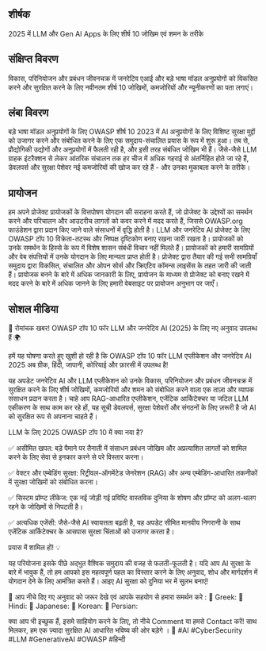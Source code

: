 ## शीर्षक
2025 में LLM और Gen AI Apps के लिए शीर्ष 10 जोखिम एवं शमन के तरीके

## संक्षिप्त विवरण
विकास, परिनियोजन और प्रबंधन जीवनचक्र में जनरेटिव एआई और बड़े भाषा मॉडल अनुप्रयोगों को विकसित करने और सुरक्षित करने के लिए नवीनतम शीर्ष 10 जोखिमों, कमजोरियों और न्यूनीकरणों का पता लगाएं।

## लंबा विवरण
बड़े भाषा मॉडल अनुप्रयोगों के लिए OWASP शीर्ष 10 2023 में AI अनुप्रयोगों के लिए विशिष्ट सुरक्षा मुद्दों को उजागर करने और संबोधित करने के लिए एक समुदाय-संचालित प्रयास के रूप में शुरू हुआ। तब से, प्रौद्योगिकी उद्योगों और अनुप्रयोगों में फैलती रही है, और इसी तरह संबंधित जोखिम भी हैं। जैसे-जैसे LLM ग्राहक इंटरैक्शन से लेकर आंतरिक संचालन तक हर चीज में अधिक गहराई से अंतर्निहित होते जा रहे हैं, डेवलपर्स और सुरक्षा पेशेवर नई कमजोरियों की खोज कर रहे हैं - और उनका मुकाबला करने के तरीके।


## प्रायोजन
हम अपने प्रोजेक्ट प्रायोजकों के वित्तपोषण योगदान की सराहना करते हैं, जो प्रोजेक्ट के उद्देश्यों का समर्थन करने और परिचालन और आउटरीच लागतों को कवर करने में मदद करते हैं, जिससे OWASP.org फाउंडेशन द्वारा प्रदान किए जाने वाले संसाधनों में वृद्धि होती है। LLM और जनरेटिव AI प्रोजेक्ट के लिए OWASP टॉप 10 विक्रेता-तटस्थ और निष्पक्ष दृष्टिकोण बनाए रखना जारी रखता है। प्रायोजकों को उनके समर्थन के हिस्से के रूप में विशेष शासन संबंधी विचार नहीं मिलते हैं। प्रायोजकों को हमारी सामग्रियों और वेब संपत्तियों में उनके योगदान के लिए मान्यता प्राप्त होती है।
प्रोजेक्ट द्वारा तैयार की गई सभी सामग्रियाँ समुदाय द्वारा विकसित, संचालित और ओपन सोर्स और क्रिएटिव कॉमन्स लाइसेंस के तहत जारी की जाती हैं। प्रायोजक बनने के बारे में अधिक जानकारी के लिए, प्रायोजन के माध्यम से प्रोजेक्ट को बनाए रखने में मदद करने के बारे में अधिक जानने के लिए हमारी वेबसाइट पर प्रायोजन अनुभाग पर जाएँ।

## सोशल मीडिया
🚀 रोमांचक खबर! OWASP टॉप 10 फॉर LLM और जनरेटिव AI (2025) के लिए नए अनुवाद उपलब्ध हैं 🌍

हमें यह घोषणा करते हुए खुशी हो रही है कि OWASP टॉप 10 फॉर LLM एप्लीकेशन और जनरेटिव AI 2025 अब ग्रीक, हिंदी, जापानी, कोरियाई और फ़ारसी में उपलब्ध है!

यह अपडेट जनरेटिव AI और LLM एप्लीकेशन को उनके विकास, परिनियोजन और प्रबंधन जीवनचक्र में सुरक्षित करने के लिए शीर्ष जोखिमों, कमजोरियों और शमन को संबोधित करने वाला एक ताज़ा और व्यापक संसाधन प्रदान करता है। चाहे आप RAG-आधारित एप्लीकेशन, एजेंटिक आर्किटेक्चर या जटिल LLM एकीकरण के साथ काम कर रहे हों, यह सूची डेवलपर्स, सुरक्षा पेशेवरों और संगठनों के लिए ज़रूरी है जो AI को सुरक्षित रूप से अपनाना चाहते हैं।

LLM के लिए 2025 OWASP टॉप 10 में क्या नया है?

✅ असीमित खपत: बड़े पैमाने पर तैनाती में संसाधन प्रबंधन जोखिम और अप्रत्याशित लागतों को शामिल करने के लिए सेवा से इनकार करने से परे विस्तार करना।

✅ वेक्टर और एम्बेडिंग सुरक्षा: रिट्रीवल-ऑगमेंटेड जेनरेशन (RAG) और अन्य एम्बेडिंग-आधारित तकनीकों में सुरक्षा जोखिमों को संबोधित करना।

✅ सिस्टम प्रॉम्प्ट लीकेज: एक नई जोड़ी गई प्रविष्टि वास्तविक दुनिया के शोषण और प्रॉम्प्ट को अलग-थलग रहने के जोखिमों से निपटती है।

✅ अत्यधिक एजेंसी: जैसे-जैसे AI स्वायत्तता बढ़ती है, यह अपडेट सीमित मानवीय निगरानी के साथ एजेंटिक आर्किटेक्चर के आसपास सुरक्षा चिंताओं को उजागर करता है।

प्रयास में शामिल हों! 💡

यह परियोजना इसके पीछे अद्भुत वैश्विक समुदाय की वजह से फलती-फूलती है। यदि आप AI सुरक्षा के बारे में भावुक हैं, तो हम आपको इस महत्वपूर्ण पहल का विस्तार करने के लिए अनुवाद, शोध और मार्गदर्शन में योगदान देने के लिए आमंत्रित करते हैं। आइए AI सुरक्षा को दुनिया भर में सुलभ बनाएं!

📢 आप नीचे दिए गए अनुवाद को जरूर देखे एवं आपके सहयोग से हमारा समर्थन करे :
 🔗 Greek:
 🔗 Hindi:
 🔗 Japanese:
 🔗 Korean:
 🔗 Persian:

क्या आप भी इच्छुक हैं, इसमे साहियोग करने के लिए, तो नीचे Comment या हमसे Contact करें! साथ मिलकर, हम एक ज़्यादा सुरक्षित AI आधारित भविष्य की ओर बड़ेगे । 💙 #AI #CyberSecurity #LLM #GenerativeAI #OWASP #हिन्दी

